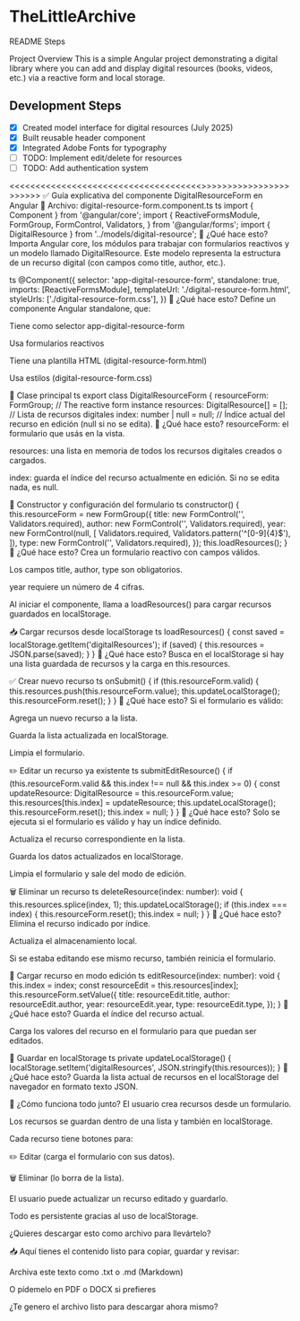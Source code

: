 # TheLittleArchive

 README Steps

Project Overview
This is a simple Angular project demonstrating a digital library where you can add and display digital resources (books, videos, etc.) via a reactive form and local storage.

## Development Steps

- [x] Created model interface for digital resources (July 2025)
- [x] Built reusable header component
- [x] Integrated Adobe Fonts for typography
- [ ] TODO: Implement edit/delete for resources
- [ ] TODO: Add authentication system

<<<<<<<<<<<<<<<<<<<<<<<<<<<<<<<<<<<<<>>>>>>>>>>>>>>>>>>>>>>>
✅ Guía explicativa del componente DigitalResourceForm en Angular
📄 Archivo: digital-resource-form.component.ts
ts
import { Component } from '@angular/core';
import {
  ReactiveFormsModule,
  FormGroup,
  FormControl,
  Validators,
} from '@angular/forms';
import { DigitalResource } from '../models/digital-resource';
📌 ¿Qué hace esto?
Importa Angular core, los módulos para trabajar con formularios reactivos y un modelo llamado DigitalResource. Este modelo representa la estructura de un recurso digital (con campos como title, author, etc.).

ts
@Component({
  selector: 'app-digital-resource-form',
  standalone: true,
  imports: [ReactiveFormsModule],
  templateUrl: './digital-resource-form.html',
  styleUrls: ['./digital-resource-form.css'],
})
📌 ¿Qué hace esto?
Define un componente Angular standalone, que:

Tiene como selector app-digital-resource-form

Usa formularios reactivos

Tiene una plantilla HTML (digital-resource-form.html)

Usa estilos (digital-resource-form.css)

🧩 Clase principal
ts
export class DigitalResourceForm {
  resourceForm: FormGroup; // The reactive form instance
  resources: DigitalResource[] = []; // Lista de recursos digitales
  index: number | null = null; // Índice actual del recurso en edición (null si no se edita).
📌 ¿Qué hace esto?
resourceForm: el formulario que usás en la vista.

resources: una lista en memoria de todos los recursos digitales creados o cargados.

index: guarda el índice del recurso actualmente en edición. Si no se edita nada, es null.

🔧 Constructor y configuración del formulario
ts
constructor() {
  this.resourceForm = new FormGroup({
    title: new FormControl('', Validators.required),
    author: new FormControl('', Validators.required),
    year: new FormControl(null, [
      Validators.required,
      Validators.pattern('^[0-9]{4}$'),
    ]),
    type: new FormControl('', Validators.required),
  });
  this.loadResources();
}
📌 ¿Qué hace esto?
Crea un formulario reactivo con campos válidos.

Los campos title, author, type son obligatorios.

year requiere un número de 4 cifras.

Al iniciar el componente, llama a loadResources() para cargar recursos guardados en localStorage.

📥 Cargar recursos desde localStorage
ts
loadResources() {
  const saved = localStorage.getItem('digitalResources');
  if (saved) {
    this.resources = JSON.parse(saved);
  }
}
📌 ¿Qué hace esto?
Busca en el localStorage si hay una lista guardada de recursos y la carga en this.resources.

✅ Crear nuevo recurso
ts
onSubmit() {
  if (this.resourceForm.valid) {
    this.resources.push(this.resourceForm.value);
    this.updateLocalStorage();
    this.resourceForm.reset();
  }
}
📌 ¿Qué hace esto?
Si el formulario es válido:

Agrega un nuevo recurso a la lista.

Guarda la lista actualizada en localStorage.

Limpia el formulario.

✏️ Editar un recurso ya existente
ts
submitEditResource() {
  if (this.resourceForm.valid && this.index !== null && this.index >= 0) {
    const updateResource: DigitalResource = this.resourceForm.value;
    this.resources[this.index] = updateResource;
    this.updateLocalStorage();
    this.resourceForm.reset();
    this.index = null;
  }
}
📌 ¿Qué hace esto?
Solo se ejecuta si el formulario es válido y hay un índice definido.

Actualiza el recurso correspondiente en la lista.

Guarda los datos actualizados en localStorage.

Limpia el formulario y sale del modo de edición.

🗑️ Eliminar un recurso
ts
deleteResource(index: number): void {
  this.resources.splice(index, 1);
  this.updateLocalStorage();
  if (this.index === index) {
    this.resourceForm.reset();
    this.index = null;
  }
}
📌 ¿Qué hace esto?
Elimina el recurso indicado por índice.

Actualiza el almacenamiento local.

Si se estaba editando ese mismo recurso, también reinicia el formulario.

🔄 Cargar recurso en modo edición
ts
editResource(index: number): void {
  this.index = index;
  const resourceEdit = this.resources[index];
  this.resourceForm.setValue({
    title: resourceEdit.title,
    author: resourceEdit.author,
    year: resourceEdit.year,
    type: resourceEdit.type,
  });
}
📌 ¿Qué hace esto?
Guarda el índice del recurso actual.

Carga los valores del recurso en el formulario para que puedan ser editados.

💾 Guardar en localStorage
ts
private updateLocalStorage() {
  localStorage.setItem('digitalResources', JSON.stringify(this.resources));
}
📌 ¿Qué hace esto?
Guarda la lista actual de recursos en el localStorage del navegador en formato texto JSON.

📌 ¿Cómo funciona todo junto?
El usuario crea recursos desde un formulario.

Los recursos se guardan dentro de una lista y también en localStorage.

Cada recurso tiene botones para:

✏️ Editar (carga el formulario con sus datos).

🗑️ Eliminar (lo borra de la lista).

El usuario puede actualizar un recurso editado y guardarlo.

Todo es persistente gracias al uso de localStorage.

¿Quieres descargar esto como archivo para llevártelo?

📥 Aquí tienes el contenido listo para copiar, guardar y revisar:

Archiva este texto como .txt o .md (Markdown)

O pídemelo en PDF o DOCX si prefieres

¿Te genero el archivo listo para descargar ahora mismo?
